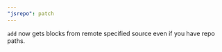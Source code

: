 ```yaml
---
"jsrepo": patch
---
```


`add` now gets blocks from remote specified source even if you have repo paths.
